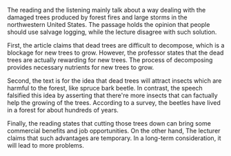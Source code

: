 
The reading and the listening mainly talk about a way dealing with the damaged
trees produced by forest fires and large storms in the northwestern United
States. The passage holds the opinion that people should use salvage logging,
while the lecture disagree with such solution.

First, the article claims that dead trees are difficult to decompose, which is
a blockage for new trees to grow. However, the professor states that the dead
trees are actually rewarding for new trees. The process of decomposing provides
necessary nutrients for new trees to grow.

Second, the text is for the idea that dead trees will attract insects
which are harmful to the forest, like spruce bark beetle. In contrast, the
speech falsified this idea by asserting that there're more insects that can
factually help the growing of the trees. According to a survey, the beetles
have lived in a forest for about hundreds of years.

Finally, the reading states that cutting those trees down can bring some
commercial benefits and job opportunities. On the other hand, The lecturer
claims that such advantages are temporary. In a long-term consideration, it will lead
to more problems.
